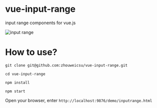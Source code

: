 # vue-input-range
input range components for vue.js

![input range](http://p3.qhimg.com/t019257210cc7ae6c21.jpg)

# How to use?
```
git clone git@github.com:zhouweicsu/vue-input-range.git

cd vue-input-range

npm install

npm start
```

Open your browser, enter `http://localhost:9876/demo/inputrange.html`
